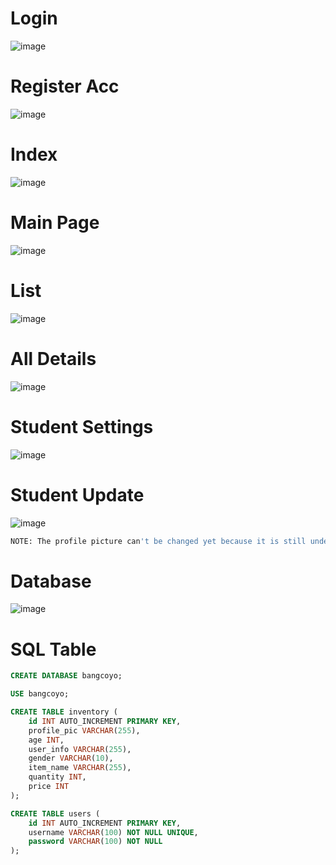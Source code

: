 # Login
![image](https://github.com/user-attachments/assets/b2802c68-aba6-482b-b0b5-61e55f18f787)

# Register Acc
![image](https://github.com/user-attachments/assets/84c81f8b-935c-4adf-9730-870bf704475b)

# Index
![image](https://github.com/user-attachments/assets/ab2e19f0-287e-48aa-a896-6c27ed3be0ae)

# Main Page
![image](https://github.com/user-attachments/assets/6a59b2fa-acc6-4a02-9111-4196abf4ca53)

# List
![image](https://github.com/user-attachments/assets/c955d415-7564-455a-97a2-0ee871721e96)

# All Details
![image](https://github.com/user-attachments/assets/99819637-bef5-4ba0-8d10-6b2e27808fe4)

# Student Settings
![image](https://github.com/user-attachments/assets/3525c87d-92ce-465c-8f0b-2e67731e956f)

# Student Update
![image](https://github.com/user-attachments/assets/154fe584-1342-4c20-982b-d53e97b9cbd2)

```sh
NOTE: The profile picture can't be changed yet because it is still under development.
```
# Database
![image](https://github.com/user-attachments/assets/0f5a5d9c-0d74-4781-9f4b-3c5cc0842db6)

# SQL Table
```sql
CREATE DATABASE bangcoyo;

USE bangcoyo;

CREATE TABLE inventory (
    id INT AUTO_INCREMENT PRIMARY KEY,
    profile_pic VARCHAR(255),
    age INT,
    user_info VARCHAR(255),
    gender VARCHAR(10),
    item_name VARCHAR(255),
    quantity INT,
    price INT
);

CREATE TABLE users (
    id INT AUTO_INCREMENT PRIMARY KEY,
    username VARCHAR(100) NOT NULL UNIQUE,
    password VARCHAR(100) NOT NULL
);
```

